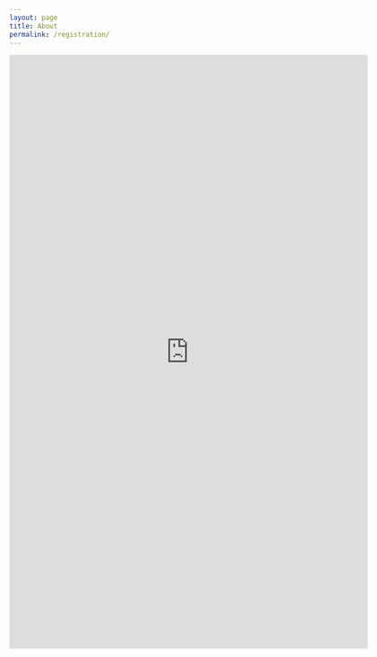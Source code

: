 ```yaml
---
layout: page
title: About
permalink: /registration/
---
```


<iframe src="https://docs.google.com/forms/d/e/1FAIpQLSeIMBA3R6xHc7L7VL9odPatzTbBH1_OJ8a-LJPyXzuI93hHPQ/viewform?embedded=true" width="640" height="1059" frameborder="0" marginheight="0" marginwidth="0">Loading…</iframe>
